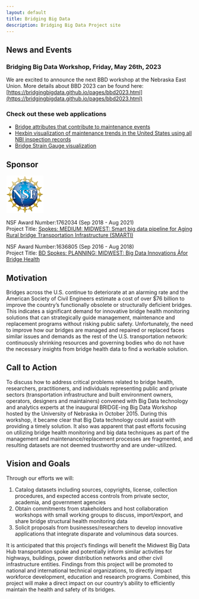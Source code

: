 ```yaml
---
layout: default
title: Bridging Big Data
description: Bridging Big Data Project site
---
```


## News and Events

### Bridging Big Data Workshop, Friday, May 26th, 2023
We are excited to announce the next BBD workshop at the Nebraska East Union. More details about BBD 2023 can be found here: [https://bridgingbigdata.github.io/pages/bbd2023.html](https://bridgingbigdata.github.io/pages/bbd2023.html)

### Check out these web applications
- [Bridge attributes that contribute to maintenance events](https://repairs.ricks.io)
- [Hexbin visualization of maintenance trends in the United States using all NBI inspection records](https://hexstates.ricks.io)
- [Bridge Strain Gauge visualization](https://bridgestrain.ricks.io)

## Sponsor
![NSF](./pages/nsf1.gif)

NSF Award Number:1762034   (Sep 2018 - Aug 2021)   
Project Title: [Spokes: MEDIUM: MIDWEST: Smart big data pipeline for Aging Rural bridge Transportation Infrastructure (SMARTI)](https://www.nsf.gov/awardsearch/showAward?AWD_ID=1762034&HistoricalAwards=false)

NSF Award Number:1636805  (Sep 2016 - Aug 2018)  
Project Title: [BD Spokes: PLANNING: MIDWEST: Big Data Innovations Âfor Bridge Health](http://nsf.gov/awardsearch/showAward?AWD_ID=1636805&HistoricalAwards=false)

## Motivation
Bridges across the U.S. continue to deteriorate at an alarming rate and the American Society of Civil Engineers estimate a cost of over $76 billion to improve the country’s functionally obsolete or structurally deficient bridges. This indicates a significant demand for innovative bridge health monitoring solutions that can strategically guide management, maintenance and replacement programs without risking public safety. Unfortunately, the need to improve how our bridges are managed and repaired or replaced faces similar issues and demands as the rest of the U.S. transportation network: continuously shrinking resources and governing bodies who do not have the necessary insights from bridge health data to find a workable solution.

## Call to Action
To discuss how to address critical problems related to bridge health, researchers, practitioners, and individuals representing public and private sectors (transportation infrastructure and built environment owners, operators, designers and maintainers) convened with Big Data technology and analytics experts at the inaugural BRIDGE-ing Big Data Workshop hosted by the University of Nebraska in October 2015. During this workshop, it became clear that Big Data technology could assist with providing a timely solution. It also was apparent that past efforts focusing on utilizing bridge health monitoring and big data techniques as part of the management and maintenance/replacement processes are fragmented, and resulting datasets are not deemed trustworthy and are under-utilized.

## Vision and Goals
Through our efforts we will:  

1. Catalog datasets including sources, copyrights, license, collection procedures, and expected access controls from private sector, academia, and government agencies  
1. Obtain commitments from stakeholders and host collaboration workshops with small working groups to discuss, import/export, and share bridge structural health monitoring data  
1. Solicit proposals from businesses/researchers to develop innovative applications that integrate disparate and voluminous data sources.  

It is anticipated that this project’s findings will benefit the Midwest Big Data Hub transportation spoke and potentially inform similar activities for highways, buildings, power distribution networks and other civil infrastructure entities. Findings from this project will be promoted to national and international technical organizations, to directly impact workforce development, education and research programs. Combined, this project will make a direct impact on our country’s ability to efficiently maintain the health and safety of its bridges.
